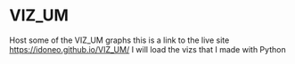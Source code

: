 # VIZ_UM
Host some of the VIZ_UM graphs
this is a link to the live site 
https://idoneo.github.io/VIZ_UM/
I will load the vizs that I made with Python
